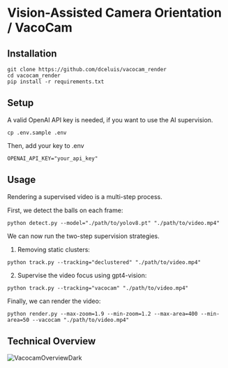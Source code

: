 # Vision-Assisted Camera Orientation / VacoCam

## Installation
```
git clone https://github.com/dceluis/vacocam_render
cd vacocam_render
pip install -r requirements.txt
```

## Setup
A valid OpenAI API key is needed, if you want to use the AI supervision.
```
cp .env.sample .env
```

Then, add your key to .env
```.env
OPENAI_API_KEY="your_api_key"
```

## Usage
Rendering a supervised video is a multi-step process.

First, we detect the balls on each frame:
```
python detect.py --model="./path/to/yolov8.pt" "./path/to/video.mp4"
```

We can now run the two-step supervision strategies.

1. Removing static clusters:
```
python track.py --tracking="declustered" "./path/to/video.mp4"
```

2. Supervise the video focus using gpt4-vision:
```
python track.py --tracking="vacocam" "./path/to/video.mp4"
```

Finally, we can render the video:
```
python render.py --max-zoom=1.9 --min-zoom=1.2 --max-area=400 --min-area=50 --vacocam "./path/to/video.mp4"
```

## Technical Overview
![VacocamOverviewDark](https://github.com/dceluis/vacocam_render/assets/5464881/90f64cd2-76be-4338-aa31-c119d11486ad)

